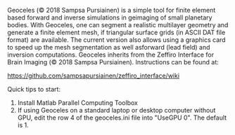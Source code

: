 Geoceles (© 2018 Sampsa Pursiainen) is a simple tool for finite element 
based forward and inverse simulations in geimaging of small planetary bodies. 
With Geoceles, one can segment  a realistic multilayer geometry and generate 
a finite element mesh, if triangular surface grids (in ASCII DAT file format) 
are available. The current version also allows using a graphics card to 
speed up the mesh segmentation as well asforward (lead field) and inversion 
computations. Geoceles inherits from the Zeffiro Interface for Brain Imaging
(© 2018 Sampsa Pursiainen). Instructions can be found at: 

https://github.com/sampsapursiainen/zeffiro_interface/wiki


Quick tips to start: 

1. Install Matlab Parallel Computing Toolbox
2. If using Geoceles on a standard laptop or desktop computer without GPU, 
edit the row 4 of the geoceles.ini file into "UseGPU 0". The default is 1. 
